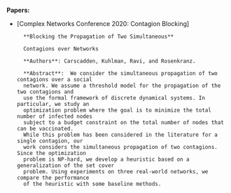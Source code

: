 **Papers:**
* [Complex Networks Conference 2020: Contagion Blocking]

        **Blocking the Propagation of Two Simultaneous**

        Contagions over Networks

        **Authors**: Carscadden, Kuhlman, Ravi, and Rosenkranz.

        **Abstract**:  We consider the simultaneous propagation of two contagions over a social
        network. We assume a threshold model for the propagation of the two contagions and
        use the formal framework of discrete dynamical systems. In particular, we study an
        optimization problem where the goal is to minimize the total number of infected nodes
        subject to a budget constraint on the total number of nodes that can be vaccinated.
        While this problem has been considered in the literature for a single contagion, our
        work considers the simultaneous propagation of two contagions. Since the optimization
        problem is NP-hard, we develop a heuristic based on a generalization of the set cover
        problem. Using experiments on three real-world networks, we compare the performance
        of the heuristic with some baseline methods.
